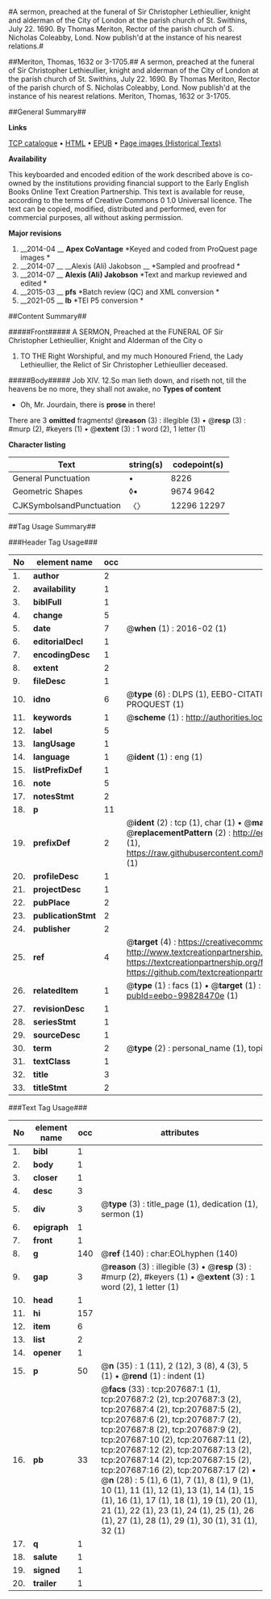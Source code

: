 #A sermon, preached at the funeral of Sir Christopher Lethieullier, knight and alderman of the City of London at the parish church of St. Swithins, July 22. 1690. By Thomas Meriton, Rector of the parish church of S. Nicholas Coleabby, Lond. Now publish'd at the instance of his nearest relations.#

##Meriton, Thomas, 1632 or 3-1705.##
A sermon, preached at the funeral of Sir Christopher Lethieullier, knight and alderman of the City of London at the parish church of St. Swithins, July 22. 1690. By Thomas Meriton, Rector of the parish church of S. Nicholas Coleabby, Lond. Now publish'd at the instance of his nearest relations.
Meriton, Thomas, 1632 or 3-1705.

##General Summary##

**Links**

[TCP catalogue](http://www.ota.ox.ac.uk/tcp/)  • 
[HTML](http://tei.it.ox.ac.uk/tcp/Texts-HTML/free/B26/B26787.html)  • 
[EPUB](http://tei.it.ox.ac.uk/tcp/Texts-EPUB/free/B26/B26787.epub) • 
[Page images (Historical Texts)](https://historicaltexts.jisc.ac.uk/eebo-99828470e)

**Availability**

This keyboarded and encoded edition of the work described above is co-owned by the
    institutions providing financial support to the Early English Books Online Text Creation
    Partnership. This text is available for reuse, according to the terms of  Creative Commons 0 1.0 Universal
    licence. The text can be copied, modified, distributed and performed, even for commercial
    purposes, all without asking permission.

**Major revisions**

1. __2014-04 __ __Apex CoVantage__ *Keyed and coded from ProQuest page images *
1. __2014-07 __ __Alexis (Ali) Jakobson __ *Sampled and proofread *
1. __2014-07 __ __Alexis (Ali) Jakobson__ *Text and markup reviewed and edited *
1. __2015-03 __ __pfs__ *Batch review (QC) and XML conversion *
1. __2021-05 __ __lb__ *TEI P5 conversion *

##Content Summary##

#####Front#####
A SERMON, Preached at the FUNERAL OF Sir Christopher Lethieullier, Knight and Alderman of the City o
1. TO THE Right Worshipful, and my much Honoured Friend, the Lady Lethieullier, the Relict of Sir Christopher Lethieullier deceased.

#####Body#####
Job XIV. 12.So man lieth down, and riseth not, till the heavens be no more, they shall not awake, no
**Types of content**

  * Oh, Mr. Jourdain, there is **prose** in there!

There are 3 **omitted** fragments! 
 @__reason__ (3) : illegible (3)  •  @__resp__ (3) : #murp (2), #keyers (1)  •  @__extent__ (3) : 1 word (2), 1 letter (1)

**Character listing**


|Text|string(s)|codepoint(s)|
|---|---|---|
|General Punctuation|•|8226|
|Geometric Shapes|◊▪|9674 9642|
|CJKSymbolsandPunctuation|〈〉|12296 12297|

##Tag Usage Summary##

###Header Tag Usage###

|No|element name|occ|attributes|
|---|---|---|---|
|1.|__author__|2||
|2.|__availability__|1||
|3.|__biblFull__|1||
|4.|__change__|5||
|5.|__date__|7| @__when__ (1) : 2016-02 (1)|
|6.|__editorialDecl__|1||
|7.|__encodingDesc__|1||
|8.|__extent__|2||
|9.|__fileDesc__|1||
|10.|__idno__|6| @__type__ (6) : DLPS (1), EEBO-CITATION (1), VID (1), EEBO-PROQUEST (1), STC (1), PROQUEST (1)|
|11.|__keywords__|1| @__scheme__ (1) : http://authorities.loc.gov/ (1)|
|12.|__label__|5||
|13.|__langUsage__|1||
|14.|__language__|1| @__ident__ (1) : eng (1)|
|15.|__listPrefixDef__|1||
|16.|__note__|5||
|17.|__notesStmt__|2||
|18.|__p__|11||
|19.|__prefixDef__|2| @__ident__ (2) : tcp (1), char (1)  •  @__matchPattern__ (2) : ([0-9\-]+):([0-9IVX]+) (1), (.+) (1)  •  @__replacementPattern__ (2) : http://eebo.chadwyck.com/downloadtiff?vid=$1&page=$2 (1), https://raw.githubusercontent.com/textcreationpartnership/Texts/master/tcpchars.xml#$1 (1)|
|20.|__profileDesc__|1||
|21.|__projectDesc__|1||
|22.|__pubPlace__|2||
|23.|__publicationStmt__|2||
|24.|__publisher__|2||
|25.|__ref__|4| @__target__ (4) : https://creativecommons.org/publicdomain/zero/1.0/ (1), http://www.textcreationpartnership.org/docs/. (1), https://textcreationpartnership.org/faq/#faq05 (1), https://github.com/textcreationpartnership (1)|
|26.|__relatedItem__|1| @__type__ (1) : facs (1)  •  @__target__ (1) : https://data.historicaltexts.jisc.ac.uk/view?pubId=eebo-99828470e (1)|
|27.|__revisionDesc__|1||
|28.|__seriesStmt__|1||
|29.|__sourceDesc__|1||
|30.|__term__|2| @__type__ (2) : personal_name (1), topical_term (1)|
|31.|__textClass__|1||
|32.|__title__|3||
|33.|__titleStmt__|2||


###Text Tag Usage###

|No|element name|occ|attributes|
|---|---|---|---|
|1.|__bibl__|1||
|2.|__body__|1||
|3.|__closer__|1||
|4.|__desc__|3||
|5.|__div__|3| @__type__ (3) : title_page (1), dedication (1), sermon (1)|
|6.|__epigraph__|1||
|7.|__front__|1||
|8.|__g__|140| @__ref__ (140) : char:EOLhyphen (140)|
|9.|__gap__|3| @__reason__ (3) : illegible (3)  •  @__resp__ (3) : #murp (2), #keyers (1)  •  @__extent__ (3) : 1 word (2), 1 letter (1)|
|10.|__head__|1||
|11.|__hi__|157||
|12.|__item__|6||
|13.|__list__|2||
|14.|__opener__|1||
|15.|__p__|50| @__n__ (35) : 1 (11), 2 (12), 3 (8), 4 (3), 5 (1)  •  @__rend__ (1) : indent (1)|
|16.|__pb__|33| @__facs__ (33) : tcp:207687:1 (1), tcp:207687:2 (2), tcp:207687:3 (2), tcp:207687:4 (2), tcp:207687:5 (2), tcp:207687:6 (2), tcp:207687:7 (2), tcp:207687:8 (2), tcp:207687:9 (2), tcp:207687:10 (2), tcp:207687:11 (2), tcp:207687:12 (2), tcp:207687:13 (2), tcp:207687:14 (2), tcp:207687:15 (2), tcp:207687:16 (2), tcp:207687:17 (2)  •  @__n__ (28) : 5 (1), 6 (1), 7 (1), 8 (1), 9 (1), 10 (1), 11 (1), 12 (1), 13 (1), 14 (1), 15 (1), 16 (1), 17 (1), 18 (1), 19 (1), 20 (1), 21 (1), 22 (1), 23 (1), 24 (1), 25 (1), 26 (1), 27 (1), 28 (1), 29 (1), 30 (1), 31 (1), 32 (1)|
|17.|__q__|1||
|18.|__salute__|1||
|19.|__signed__|1||
|20.|__trailer__|1||
